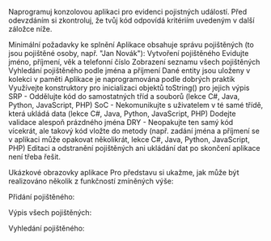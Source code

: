 Naprogramuj konzolovou aplikaci pro evidenci pojistných událostí. Před odevzdáním si zkontroluj, že tvůj kód odpovídá kritériím uvedeným v další záložce níže.

Minimální požadavky ke splnění
Aplikace obsahuje správu pojištěných (to jsou pojištěné osoby, např. "Jan Novák"):
Vytvoření pojištěného
Evidujte jméno, příjmení, věk a telefonní číslo
Zobrazení seznamu všech pojištěných
Vyhledání pojištěného podle jména a příjmení
Dané entity jsou uloženy v kolekci v paměti
Aplikace je naprogramována podle dobrých praktik
Využívejte konstruktory pro inicializaci objektů
toString() pro jejich výpis
SRP - Oddělujte kód do samostatných tříd a souborů (lekce C#, Java, Python, JavaScript, PHP)
SoC - Nekomunikujte s uživatelem v té samé třídě, která ukládá data (lekce C#, Java, Python, JavaScript, PHP)
Dodejte validace alespoň prázdného jména
DRY - Neopakujte ten samý kód vícekrát, ale takový kód vložte do metody (např. zadání jména a příjmení se v aplikaci může opakovat několikrát, lekce C#, Java, Python, JavaScript, PHP)
Editaci a odstranění pojištěných ani ukládání dat po skončení aplikace není třeba řešit.

Ukázkové obrazovky aplikace
Pro představu si ukažme, jak může být realizováno několik z funkčností zmíněných výše:

Přidání pojištěného:


Výpis všech pojištěných:


Vyhledání pojištěného:

